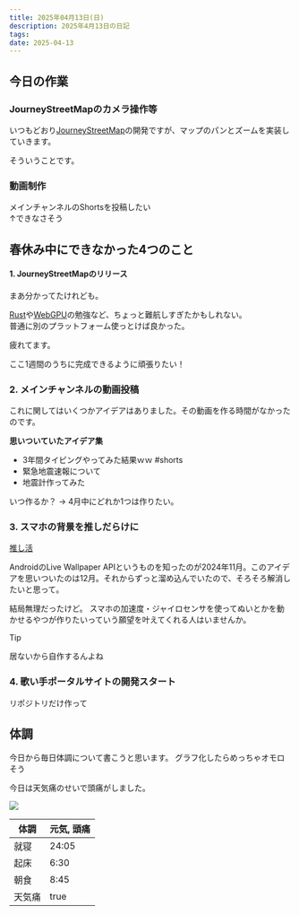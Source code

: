 ```yaml
---
title: 2025年04月13日(日)
description: 2025年4月13日の日記
tags: 
date: 2025-04-13
---
```

## 今日の作業
### JourneyStreetMapのカメラ操作等
いつもどおり[JourneyStreetMap](../../../develop/JourneyStreetMap/JourneyStreetMap.md)の開発ですが、マップのパンとズームを実装していきます。

そういうことです。
### 動画制作
メインチャンネルのShortsを投稿したい  
↑できなさそう
## 春休み中にできなかった4つのこと
#### 1. JourneyStreetMapのリリース
まあ分かってたけれども。

[Rust](../../develop/Knowledge/lang/programming/Rust/Rust.md)や[WebGPU](../../../develop/Knowledge/platform/graphics/webgpu/WebGPU.md)の勉強など、ちょっと難航しすぎたかもしれない。  
普通に別のプラットフォーム使っとけば良かった。

疲れてます。

ここ1週間のうちに完成できるように頑張りたい！
### 2. メインチャンネルの動画投稿
これに関してはいくつかアイデアはありました。その動画を作る時間がなかったのです。

**思いついていたアイデア集**
- 3年間タイピングやってみた結果ｗｗ #shorts
- 緊急地震速報について
- 地震計作ってみた

いつ作るか？ → 4月中にどれか1つは作りたい。
### 3. スマホの背景を推しだらけに
[推し活](../../../favorite/推し活.md)

AndroidのLive Wallpaper APIというものを知ったのが2024年11月。このアイデアを思いついたのは12月。それからずっと溜め込んでいたので、そろそろ解消したいと思って。

結局無理だったけど。
スマホの加速度・ジャイロセンサを使ってぬいとかを動かせるやつが作りたいっていう願望を叶えてくれる人はいませんか。

>[!TIP]
>居ないから自作するんよね

### 4. 歌い手ポータルサイトの開発スタート
リポジトリだけ作って

## 体調
今日から毎日体調について書こうと思います。
グラフ化したらめっちゃオモロそう

今日は天気痛のせいで頭痛がしました。

![](../../../assets/Pasted%20image%2020250413114933.png)

| 体調  | 元気, 頭痛 |
| --- | ------ |
| 就寝  | 24:05  |
| 起床  | 6:30   |
| 朝食  | 8:45   |
| 天気痛 | true   |


